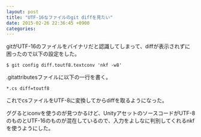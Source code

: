 ```yaml
---
layout: post
title: "UTF-16なファイルのgit diffを見たい"
date: 2015-02-26 22:36:45 +0900
categories: 
---
```

gitがUTF-16のファイルをバイナリだと認識してしまって、diffが表示されずに困ったので以下の設定をした。

```
$ git config diff.toutf8.textconv 'nkf -w8'
```

.gitattributesファイルに以下の一行を書く。

```
*.cs diff=toutf8
```

これでcsファイルをUTF-8に変換してからdiffを取るようになった。

ググるとiconvを使うのが見つかるけど、UnityアセットのソースコードがUTF-8のものとUTF-16のものが混在しているので、入力をよしなに判別してくれるnkfを使うようにした。
